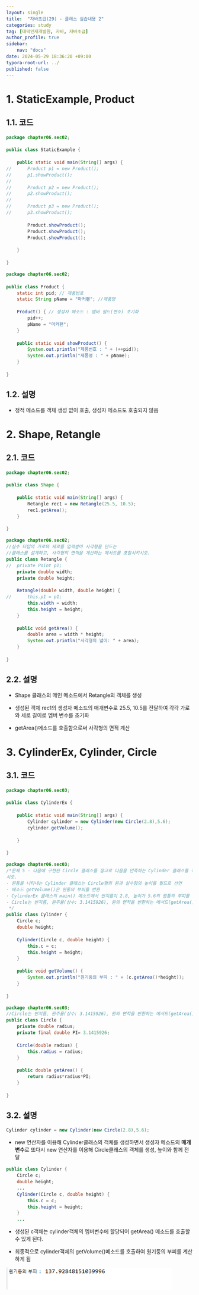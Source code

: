 ```yaml
---
layout: single
title:  "자바초급(29) - 클래스 실습내용 2"
categories: study
tag: [대덕인재개발원, 자바, 자바초급]
author_profile: true
sidebar:
    nav: "docs"
date: 2024-05-29 18:36:20 +09:00
typora-root-url: ../
published: false
---
```




# 1. StaticExample, Product

## 1.1. 코드

```java
package chapter06.sec02;

public class StaticExample {

	public static void main(String[] args) {
//		Product p1 = new Product();
//		p1.showProduct();
//		
//		Product p2 = new Product();
//		p2.showProduct();
//		
//		Product p3 = new Product();
//		p3.showProduct();

		Product.showProduct();
		Product.showProduct();
		Product.showProduct();

	}

}

```

```java
package chapter06.sec02;

public class Product {
	static int pid; // 제품번호
	static String pName = "마커펜"; //제품명
	
	Product() { // 생성자 메소드 : 멤버 필드(변수) 초기화
		pid++;
		pName = "마커팬";
	}
	
	public static void showProduct() {
		System.out.println("제품번호 : " + (++pid));
		System.out.println("제품명 : " + pName);
	}

}

```



## 1.2. 설명

- 정적 메소드를 객체 생성 없이 호출, 생성자 메소드도 호출되지 않음



# 2. Shape, Retangle

## 2.1. 코드

```java
package chapter06.sec02;

public class Shape {

	public static void main(String[] args) {
		Retangle rec1 = new Retangle(25.5, 10.5);
		rec1.getArea();
	}

}

```

```java
package chapter06.sec02;
//실수 타입의 가로와 세로를 입력받아 사각형을 만드는
//클래스를 설계하고, 사각형의 면적을 계산하는 메서드를 포함시키시오.
public class Retangle {
//	private Point p1;
	private double width;
	private double height;
	
	Retangle(double width, double height) {
//		this.p1 = p1;
		this.width = width;
		this.height = height;
	}
	
	public void getArea() {
		double area = width * height;
		System.out.println("사각형의 넓이: " + area);
	}

}

```



## 2.2. 설명

- Shape 클래스의 메인 메소드에서 Retangle의 객체를 생성

- 생성된 객체 rec1의 생성자 메소드의 매개변수로 25.5, 10.5를 전달하여 각각 가로와 세로 길이로 멤버 변수를 초기화

- getArea()메소드를 호출함으로써 사각형의 면적 계산



# 3. CylinderEx, Cylinder, Circle

## 3.1. 코드

```java
package chapter06.sec03;

public class CylinderEx {

	public static void main(String[] args) {
		Cylinder cylinder = new Cylinder(new Circle(2.8),5.6);
		cylinder.getVolume();

	}

}

```

```java
package chapter06.sec03;
/*문제 5 - 다음에 구현된 Circle 클래스를 참고로 다음을 만족하는 Cylinder 클래스를 작성하
시오.
· 원통을 나타내는 Cylinder 클래스는 Circle형의 원과 실수형의 높이를 필드로 선언
· 메소드 getVolume()은 원통의 부피를 반환
· CylinderEx 클래스의 main() 메소드에서 반지름이 2.8, 높이가 5.6의 원통의 부피를 출력
· Circle는 반지름, 원주율(상수: 3.1415926), 원의 면적을 반환하는 메서드(getArea()
 */
public class Cylinder {
	Circle c;
	double height;
	
	Cylinder(Circle c, double height) {
		this.c = c;
		this.height = height;	
	}
	
	public void getVolume() {
		System.out.println("원기둥의 부피 : " + (c.getArea()*height));
	}

}

```

```java
package chapter06.sec03;
//Circle는 반지름, 원주율(상수: 3.1415926), 원의 면적을 반환하는 메서드(getArea())
public class Circle {
	private double radius;
	private final double PI= 3.1415926;
	
	Circle(double radius) {
		this.radius = radius;
	}
	
	public double getArea() {
		return radius*radius*PI;
	}

}

```



## 3.2. 설명

```java
Cylinder cylinder = new Cylinder(new Circle(2.8),5.6);
```

- new 연산자를 이용해 Cylinder클래스의 객체를 생성하면서 생성자 메소드의 **매개변수**로 또다시 new 연산자를 이용해 Circle클래스의 객체를 생성, 높이와 함께 전달

```java
public class Cylinder {
	Circle c;
	double height;
	...
	Cylinder(Circle c, double height) {
		this.c = c;
		this.height = height;	
	}
	...
```

- 생성된 c객체는 cylinder객체의 멤버변수에 할당되어 getArea() 메소드를 호출할 수 있게 된다.

- 최종적으로 cylinder객체의 getVolume()메소드를 호출하여 원기둥의 부피를 계산하게 됨

![image-20240529190709173](/images/2024-05-29-study-java1-29/image-20240529190709173.png)



